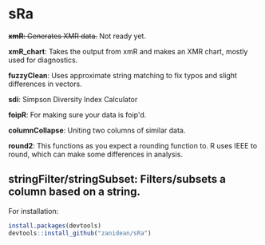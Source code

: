 # **sRa**

~~**xmR**: Generates XMR data.~~ Not ready yet.

**xmR_chart**: Takes the output from xmR and makes an XMR chart, mostly used for diagnostics.

**fuzzyClean**: Uses approximate string matching to fix typos and slight differences in vectors.

**sdi**: Simpson Diversity Index Calculator

**foipR**: For making sure your data is foip'd.

**columnCollapse**: Uniting two columns of similar data.

**round2**: This functions as you expect a rounding function to. R uses IEEE to round, which can make some differences in analysis.

**stringFilter/stringSubset**: Filters/subsets a column based on a string.
---
For installation: 
``` R
install.packages(devtools)
devtools::install_github("zanidean/sRa")
```

